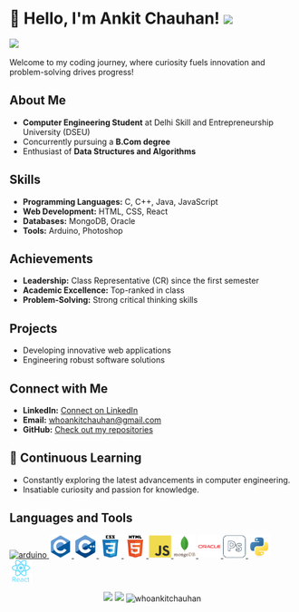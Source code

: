 # 👋 Hello, I'm Ankit Chauhan! ![](https://komarev.com/ghpvc/?username=whoankitchauhan&abbreviated=true)

<img src="https://user-images.githubusercontent.com/74038190/213910845-af37a709-8995-40d6-be59-724526e3c3d7.gif" width="900">

Welcome to my coding journey, where curiosity fuels innovation and problem-solving drives progress!

## About Me

- **Computer Engineering Student** at Delhi Skill and Entrepreneurship University (DSEU)
- Concurrently pursuing a **B.Com degree**
- Enthusiast of **Data Structures and Algorithms**

## Skills

- **Programming Languages:** C, C++, Java, JavaScript
- **Web Development:** HTML, CSS, React
- **Databases:** MongoDB, Oracle
- **Tools:** Arduino, Photoshop

## Achievements

- **Leadership:** Class Representative (CR) since the first semester
- **Academic Excellence:** Top-ranked in class
- **Problem-Solving:** Strong critical thinking skills

## Projects

- Developing innovative web applications
- Engineering robust software solutions

## Connect with Me

- **LinkedIn:** [Connect on LinkedIn](https://www.linkedin.com/in/whoankitchauhan)
- **Email:** [whoankitchauhan@gmail.com](mailto:whoankitchauhan@gmail.com)
- **GitHub:** [Check out my repositories](https://github.com/whoankitchauhan)

## 🌱 Continuous Learning

- Constantly exploring the latest advancements in computer engineering.
- Insatiable curiosity and passion for knowledge.

## Languages and Tools

<p align="left">
  <a href="https://www.arduino.cc/" target="_blank" rel="noreferrer"> 
    <img src="https://cdn.worldvectorlogo.com/logos/arduino-1.svg" alt="arduino" width="40" height="40"/> 
  </a> 
  <a href="https://www.cprogramming.com/" target="_blank" rel="noreferrer"> 
    <img src="https://raw.githubusercontent.com/devicons/devicon/master/icons/c/c-original.svg" alt="c" width="40" height="40"/> 
  </a> 
  <a href="https://www.w3schools.com/cpp/" target="_blank" rel="noreferrer"> 
    <img src="https://raw.githubusercontent.com/devicons/devicon/master/icons/cplusplus/cplusplus-original.svg" alt="cplusplus" width="40" height="40"/> 
  </a> 
  <a href="https://www.w3schools.com/css/" target="_blank" rel="noreferrer"> 
    <img src="https://raw.githubusercontent.com/devicons/devicon/master/icons/css3/css3-original-wordmark.svg" alt="css3" width="40" height="40"/> 
  </a> 
  <a href="https://www.w3.org/html/" target="_blank" rel="noreferrer"> 
    <img src="https://raw.githubusercontent.com/devicons/devicon/master/icons/html5/html5-original-wordmark.svg" alt="html5" width="40" height="40"/> 
  </a> 
  <a href="https://developer.mozilla.org/en-US/docs/Web/JavaScript" target="_blank" rel="noreferrer"> 
    <img src="https://raw.githubusercontent.com/devicons/devicon/master/icons/javascript/javascript-original.svg" alt="javascript" width="40" height="40"/> 
  </a> 
  <a href="https://www.mongodb.com/" target="_blank" rel="noreferrer"> 
    <img src="https://raw.githubusercontent.com/devicons/devicon/master/icons/mongodb/mongodb-original-wordmark.svg" alt="mongodb" width="40" height="40"/> 
  </a> 
  <a href="https://www.oracle.com/" target="_blank" rel="noreferrer"> 
    <img src="https://raw.githubusercontent.com/devicons/devicon/master/icons/oracle/oracle-original.svg" alt="oracle" width="40" height="40"/> 
  </a> 
  <a href="https://www.photoshop.com/en" target="_blank" rel="noreferrer"> 
    <img src="https://raw.githubusercontent.com/devicons/devicon/master/icons/photoshop/photoshop-line.svg" alt="photoshop" width="40" height="40"/> 
  </a> 
  <a href="https://www.python.org" target="_blank" rel="noreferrer"> 
    <img src="https://raw.githubusercontent.com/devicons/devicon/master/icons/python/python-original.svg" alt="python" width="40" height="40"/> 
  </a> 
  <a href="https://reactjs.org/" target="_blank" rel="noreferrer"> 
    <img src="https://raw.githubusercontent.com/devicons/devicon/master/icons/react/react-original-wordmark.svg" alt="react" width="40" height="40"/> 
  </a> 
</p>


<p align="center">
  
  <img src="https://github-readme-stats.vercel.app/api?username=whoankitchauhan&count_private=true&show_icons=true&theme=dracula&line_height=35">
  <img src="https://github-readme-stats.vercel.app/api/top-langs/?username=whoankitchauhan&count_private=true&hide=html,scss,,ejs&theme=dracula&line_height=10">
<img align="center" src="https://github-readme-streak-stats.herokuapp.com/?user=whoankitchauhan&theme=dracula" alt="whoankitchauhan" />
  

</p>




